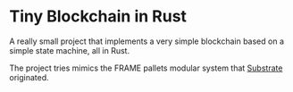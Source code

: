 # Tiny Blockchain in Rust

A really small project that implements a very simple blockchain based on a simple state machine, all in Rust.

The project tries mimics the FRAME pallets modular system that [Substrate](https://substrate.io/) originated.


